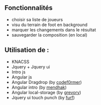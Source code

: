 Fonctionnalités
----------------
* choisir sa liste de joueurs
* visu du terrain de foot en background
* marquer les changements dans le résultat
* sauvegarder la composition (en local)

Utilisation de :
-----------------
* KNACSS
* Jquery + Jquery ui
* Intro js
* Angular js
* Angular Dragdrop (by [codef0rmer](https://github.com/codef0rmer/angular-dragdrop))
* Angular intro	(by [mendhak](https://github.com/mendhak/angular-intro.js))
* Angular local-storage (by [grevory](https://github.com/grevory/angular-local-storage))
* Jquery ui touch punch (by [furf](https://github.com/furf/jquery-ui-touch-punch/))
